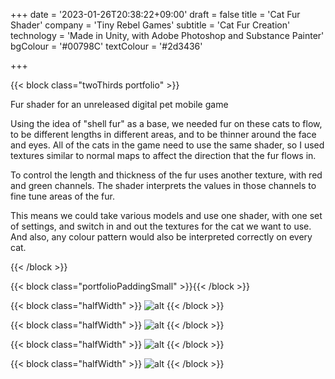+++
date = '2023-01-26T20:38:22+09:00'
draft = false
title = 'Cat Fur Shader'
company = 'Tiny Rebel Games'
subtitle = 'Cat Fur Creation'
technology = 'Made in Unity, with Adobe Photoshop and Substance Painter'
bgColour = '#00798C'
textColour = '#2d3436'

+++

{{< block class="twoThirds portfolio" >}}

Fur shader for an unreleased digital pet mobile game

Using the idea of "shell fur" as a base, we needed fur on these cats to flow, to be different lengths in different areas, and to be thinner around the face and eyes. All of the cats in the game need to use the same shader, so I used textures similar to normal maps to affect the direction that the fur flows in.

To control the length and thickness of the fur uses another texture, with red and green channels. The shader interprets the values in those channels to fine tune areas of the fur.

This means we could take various models and use one shader, with one set of settings, and switch in and out the textures for the cat we want to use. And also, any colour pattern would also be interpreted correctly on every cat.


{{< /block >}}

{{< block class="portfolioPaddingSmall" >}}{{< /block >}}



{{< block class="halfWidth" >}}
![alt](fur_03.png "portfolioImg")
{{< /block >}}

{{< block class="halfWidth" >}}
![alt](fur_05.png "portfolioImg")
{{< /block >}}

{{< block class="halfWidth" >}}
![alt](fur_04.png "portfolioImg")
{{< /block >}}

{{< block class="halfWidth" >}}
![alt](fur_02.png "portfolioImg")
{{< /block >}}

